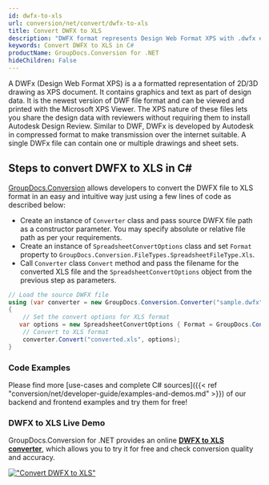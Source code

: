 ```yaml
---
id: dwfx-to-xls
url: conversion/net/convert/dwfx-to-xls
title: Convert DWFX to XLS
description: "DWFX format represents Design Web Format XPS with .dwfx extension. Learn how to convert DWFX to XLS file programmatically in C# language using GroupDocs.Conversion for .NET library."
keywords: Convert DWFX to XLS in C#
productName: GroupDocs.Conversion for .NET
hideChildren: False
---
```


A DWFx (Design Web Format XPS) is a a formatted representation of 2D/3D drawing as XPS document. It contains graphics and text as part of design data. It is the newest version of DWF file format and can be viewed and printed with the Microsoft XPS Viewer. The XPS nature of these files lets you share the design data with reviewers without requiring them to install Autodesk Design Review. Similar to DWF, DWFx is developed by Autodesk in compressed format to make transmission over the internet suitable. A single DWFx file can contain one or multiple drawings and sheet sets.

## Steps to convert DWFX to XLS in C#

[GroupDocs.Conversion](https://products.groupdocs.com/conversion/net) allows developers to convert the DWFX file to XLS format in an easy and intuitive way just using a few lines of code as described below:

* Create an instance of `Converter` class and pass source DWFX file path as a constructor parameter. You may specify absolute or relative file path as per your requirements. 
* Create an instance of `SpreadsheetConvertOptions` class and set `Format` property to `GroupDocs.Conversion.FileTypes.SpreadsheetFileType.Xls`.
* Call `Converter` class `Convert` method and pass the filename for the converted XLS file and the `SpreadsheetConvertOptions` object from the previous step as parameters.

```csharp
// Load the source DWFX file
using (var converter = new GroupDocs.Conversion.Converter("sample.dwfx"))
{
    // Set the convert options for XLS format
   var options = new SpreadsheetConvertOptions { Format = GroupDocs.Conversion.FileTypes.SpreadsheetFileType.Xls };
    // Convert to XLS format
    converter.Convert("converted.xls", options);
}
```

### Code Examples

Please find more [use-cases and complete C# sources]({{< ref "conversion/net/developer-guide/examples-and-demos.md" >}}) of our backend and frontend examples and try them for free!

### DWFX to XLS Live Demo

GroupDocs.Conversion for .NET provides an online [**DWFX to XLS converter**](https://products.groupdocs.app/conversion/dwfx-to-xls), which allows you to try it for free and check conversion quality and accuracy.

[!["Convert DWFX to XLS"](conversion/net/images/convert-to-xls/convert-dwfx-to-xls.png)](https://products.groupdocs.app/conversion/dwfx-to-xls)